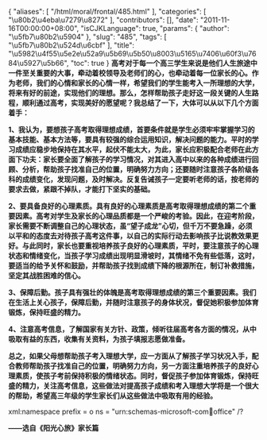 {
    "aliases": [
        "/html/moral/frontal/485.html"
    ],
    "categories": [
        "\u80b2\u4eba\u7279\u8272"
    ],
    "contributors": [],
    "date": "2011-11-16T00:00:00+08:00",
    "isCJKLanguage": true,
    "params": {
        "author": "\u5fb7\u80b2\u5904"
    },
    "slug": "485",
    "tags": [
        "\u5fb7\u80b2\u524d\u6cbf"
    ],
    "title": "\u5982\u4f55\u5e2e\u52a9\u5b69\u5b50\u8003\u5165\u7406\u60f3\u7684\u5927\u5b66",
    "toc": true
}
**高考对于每一个高三学生来说是他们人生旅途中一件至关重要的大事，牵动着校领导及老师们的心，也牵动着每一位家长的心。作为老师，我们的心情和家长的心情一样，希望我们的学生能考入一所理想的大学，将来有好的前途，实现他们的理想。那么，怎样帮助孩子走好这一段关键的人生路程，顺利通过高考，实现美好的愿望呢？我总结了一下，大体可以从以下几个方面着手：** 

**1、我认为，要想孩子高考取得理想成绩，首要条件就是学生必须牢牢掌握学习的基本技能、基本方法等，要具有较强的综合运用知识，解决问题的能力。平时的学习成绩应稳步地保持在其水平，起伏不能太大，为此，家长应积极配合老师在此方面下功夫：家长要全面了解孩子的学习情况，对其进入高中以来的各种成绩进行回顾、分析，帮助孩子找准自己的位置，明确努力方向；还要随时注意孩子各阶级各科的成绩变化，发现问题，及时解决。反复告诫孩子一定要听老师的话，按老师的要求去做，紧跟不掉队，才能打下坚实的基础。**

**2、要具备良好的心理素质。具有良好的心理素质是高考取得理想成绩的第二个重要因素。高考对学生及家长的心理品质都是一个严峻的考验。因此，在迎考阶段，家长需要不断调整自己的心理状态，虽“望子成龙”心切，但千万不要急躁，必须以平和的态度去对待孩子高考这件事，以自己的实际行动去影响孩子比说教效果更好。与此同时，家长也要重视培养孩子良好的心理素质，平时，要注意孩子的心理状态和情绪变化，当孩子学习成绩出现明显滑坡时，其情绪不免有些低落，这时，要适当的给予关怀和鼓励，并帮助孩子找到成绩下降的根源所在，制订补救措施，坚定其战胜困难的信心。**

**3、保障后勤。孩子具有强壮的体魄是高考取得理想成绩的第三个重要因素。我们在生活上关心孩子，保障后勤，并随时注意孩子的身体状况，督促她积极参加体育锻炼，保持旺盛的精力。**

**4、注意高考信息，了解国家有关方针、政策，倾听往届高考各方面的情况，从中吸取有益的东西，收集有关资料，为孩子填报志愿做准备。**

**总之，如果父母想帮助孩子考入理想大学，应一方面从了解孩子学习状况入手，配合教师帮助孩子找准自己的位置，明确努力方向，另一方面注重培养孩子的良好心理素质，使孩子考前保持积极的情绪状态。同时，督促孩子参加体育锻炼，保持旺盛的精力，关注高考信息，这些做法对提高孩子成绩和考入理想大学将是一个很大的帮助，希望高三年级的学生家长们从这些做法中吸取有用的经验。**

xml:namespace prefix = o ns = "urn:schemas-microsoft-com:office:office" /?

**——选自《阳光心旅》家长篇**


